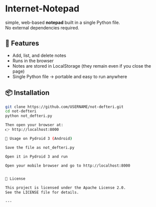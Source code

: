 # Internet-Notepad
simple, web-based **notepad** built in a single Python file.  
No external dependencies required.

## 🚀 Features
- Add, list, and delete notes  
- Runs in the browser  
- Notes are stored in LocalStorage (they remain even if you close the page)  
- Single Python file → portable and easy to run anywhere  

## 📦 Installation
```bash
git clone https://github.com/USERNAME/not-defteri.git
cd not-defteri
python not_defteri.py

Then open your browser at:
👉 http://localhost:8000

📱 Usage on Pydroid 3 (Android)

Save the file as not_defteri.py

Open it in Pydroid 3 and run

Open your mobile browser and go to http://localhost:8000


📜 License

This project is licensed under the Apache License 2.0.
See the LICENSE file for details.

---
